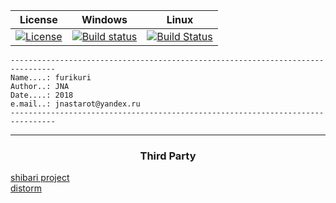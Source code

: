 
| License | Windows | Linux |
| ------- |  ----------- | ------ |
| [![License](https://img.shields.io/badge/license-BSD3-blue.svg)](https://github.com/jnastarot/enma_pe/blob/master/LICENSE) | [![Build status](https://ci.appveyor.com/api/projects/status/4fa90sgo6c89fqcp?svg=true)](https://ci.appveyor.com/project/jnastarot/furikuri) | [![Build Status](https://travis-ci.org/jnastarot/furikuri.svg?branch=master)](https://travis-ci.org/jnastarot/furikuri) |


```
--------------------------------------------------------------------------------
Name....: furikuri
Author..: JNA
Date....: 2018
e.mail..: jnastarot@yandex.ru
--------------------------------------------------------------------------------
```

---

<h3 align="center">Third Party</h3>

[shibari project](https://github.com/jnastarot/shibari)<br>
[distorm](https://github.com/gdabah/distorm)